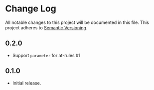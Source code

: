 # Change Log
All notable changes to this project will be documented in this file.
This project adheres to [Semantic Versioning](http://semver.org/).

## 0.2.0
* Support `parameter` for at-rules #1

## 0.1.0
* Initial release.

